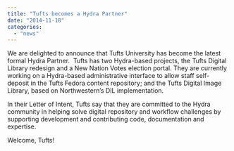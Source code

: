 ```yaml
---
title: "Tufts becomes a Hydra Partner"
date: "2014-11-18"
categories: 
  - "news"
---
```


We are delighted to announce that Tufts University has become the latest formal Hydra Partner.  Tufts has two Hydra-based projects, the Tufts Digital Library redesign and a New Nation Votes election portal. They are currently working on a Hydra-based administrative interface to allow staff self-deposit in the Tufts Fedora content repository; and the Tufts Digital Image Library, based on Northwestern’s DIL implementation.

In their Letter of Intent, Tufts say that they are committed to the Hydra community in helping solve digital repository and workflow challenges by supporting development and contributing code, documentation and expertise.

Welcome, Tufts!

